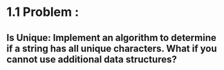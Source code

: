 # 1.1 Problem :

## Is Unique: Implement an algorithm to determine if a string has all unique characters. What if you cannot use additional data structures?
